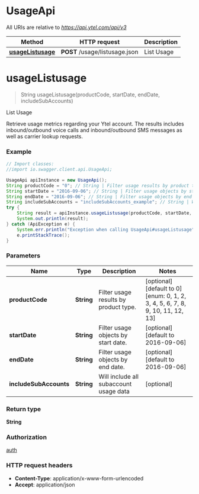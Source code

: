 # UsageApi

All URIs are relative to *https://api.ytel.com/api/v3*

Method | HTTP request | Description
------------- | ------------- | -------------
[**usageListusage**](UsageApi.md#usageListusage) | **POST** /usage/listusage.json | List Usage


<a name="usageListusage"></a>
# **usageListusage**
> String usageListusage(productCode, startDate, endDate, includeSubAccounts)

List Usage

Retrieve usage metrics regarding your Ytel account. The results includes inbound/outbound voice calls and inbound/outbound SMS messages as well as carrier lookup requests.

### Example
```java
// Import classes:
//import io.swagger.client.api.UsageApi;

UsageApi apiInstance = new UsageApi();
String productCode = "0"; // String | Filter usage results by product type.
String startDate = "2016-09-06"; // String | Filter usage objects by start date.
String endDate = "2016-09-06"; // String | Filter usage objects by end date.
String includeSubAccounts = "includeSubAccounts_example"; // String | Will include all subaccount usage data
try {
    String result = apiInstance.usageListusage(productCode, startDate, endDate, includeSubAccounts);
    System.out.println(result);
} catch (ApiException e) {
    System.err.println("Exception when calling UsageApi#usageListusage");
    e.printStackTrace();
}
```

### Parameters

Name | Type | Description  | Notes
------------- | ------------- | ------------- | -------------
 **productCode** | **String**| Filter usage results by product type. | [optional] [default to 0] [enum: 0, 1, 2, 3, 4, 5, 6, 7, 8, 9, 10, 11, 12, 13]
 **startDate** | **String**| Filter usage objects by start date. | [optional] [default to 2016-09-06]
 **endDate** | **String**| Filter usage objects by end date. | [optional] [default to 2016-09-06]
 **includeSubAccounts** | **String**| Will include all subaccount usage data | [optional]

### Return type

**String**

### Authorization

[auth](../README.md#auth)

### HTTP request headers

 - **Content-Type**: application/x-www-form-urlencoded
 - **Accept**: application/json

